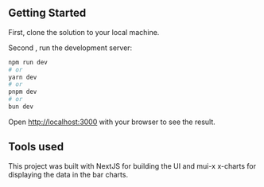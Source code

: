 ## Getting Started

First, clone the solution to your local machine.

Second , run the development server:

```bash
npm run dev
# or
yarn dev
# or
pnpm dev
# or
bun dev
```

Open [http://localhost:3000](http://localhost:3000) with your browser to see the result.

## Tools used
This project was built with NextJS for building the UI and mui-x x-charts for displaying the data in the bar charts. 
